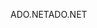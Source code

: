 <span data-ttu-id="05056-101">ADO.NET</span><span class="sxs-lookup"><span data-stu-id="05056-101">ADO.NET</span></span>